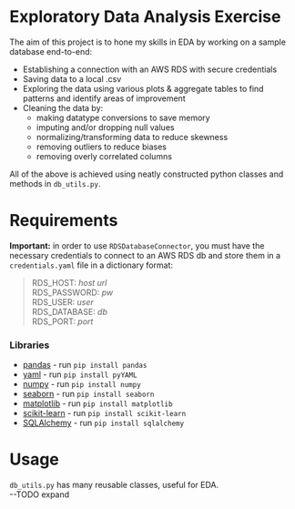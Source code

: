 # Exploratory Data Analysis Exercise

The aim of this project is to hone my skills in EDA by working on a sample database end-to-end:

* Establishing a connection with an AWS RDS with secure credentials
* Saving data to a local .csv
* Exploring the data using various plots & aggregate tables to find patterns and identify areas of improvement
* Cleaning the data by:
    * making datatype conversions to save memory
    * imputing and/or dropping null values
    * normalizing/transforming data to reduce skewness
    * removing outliers to reduce biases
    * removing overly correlated columns

All of the above is achieved using neatly constructed python classes and methods in `db_utils.py`.

# Requirements

**Important:** in order to use `RDSDatabaseConnector`, you must have the necessary credentials to connect to an AWS RDS db and store them in a `credentials.yaml` file in a dictionary format:
> RDS_HOST: *host url*  
> RDS_PASSWORD: *pw*  
> RDS_USER: *user*  
> RDS_DATABASE: *db*  
> RDS_PORT: *port*

### Libraries

- [pandas](https://github.com/pandas-dev/pandas) - run `pip install pandas`
- [yaml](https://github.com/yaml/pyyaml) - run `pip install pyYAML`
- [numpy](https://github.com/numpy/numpy) - run `pip install numpy`
- [seaborn](https://github.com/mwaskom/seaborn) - run `pip install seaborn`
- [matplotlib](https://github.com/matplotlib/matplotlib) - run `pip install matplotlib`
- [scikit-learn](https://github.com/scikit-learn/scikit-learn) - run `pip install scikit-learn`
- [SQLAlchemy](https://github.com/sqlalchemy/sqlalchemy) - run `pip install sqlalchemy`

# Usage

`db_utils.py` has many reusable classes, useful for EDA.  
--TODO expand

